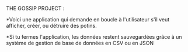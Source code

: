 THE GOSSIP PROJECT :

*Voici une application qui demande en boucle à l'utilisateur s'il veut afficher, créer, ou détruire des potins. 

*Si tu fermes l'application, les données restent sauvegardées grâce à un système de gestion de base de données en CSV ou en JSON